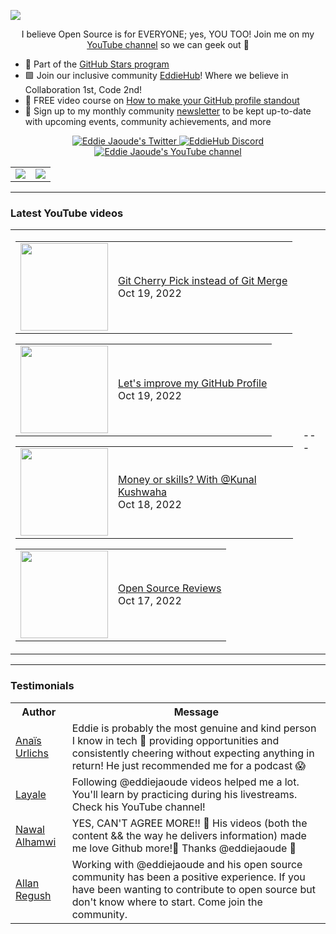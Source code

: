 <a href="http://eddiejaoude.io" target="_blank"><img src="https://user-images.githubusercontent.com/624760/197235663-1a08eef9-4f9f-4986-8177-c32329a65f3e.jpeg" /></a>

<p align="center">I believe Open Source is for EVERYONE; yes, YOU TOO! Join me on my <a href="http://youtube.com/eddiejaoude?sub_confirmation=1">YouTube channel</a> so we can geek out 🎥</p>

- 🌟 Part of the <a href="https://stars.github.com/profiles/eddiejaoude/"> GitHub Stars program</a>
- 🟩 Join our inclusive community <a href="http://eddiehub.org">EddieHub</a>!</b> Where we believe in Collaboration 1st, Code 2nd!
- 📸 FREE video course on <a href="http://eddiejaoude.io/course-github-profile-landing">How to make your GitHub profile standout</a>
- 📰 Sign up to my monthly community <a href="http://eddiejaoude.io/newsletters">newsletter</a> to be kept up-to-date with upcoming events, community achievements, and more

<p align="center">
  <a href="http://twitter.com/eddiejaoude">
    <img src="https://img.shields.io/twitter/follow/eddiejaoude?label=Twitter&logo=twitter&style=for-the-badge&color=blue" alt="Eddie Jaoude's Twitter"/>
  </a>
  <a href="https://discord.com/invite/jZQs6Wu">
    <img src="https://img.shields.io/discord/699608417039286293?logo=discord&style=for-the-badge&color=blue" alt="EddieHub Discord"/>
  </a>
  <a href="http://youtube.com/eddiejaoude?sub_confirmation=1">
    <img src="https://img.shields.io/youtube/channel/subscribers/UC5mnBodB73bR88fLXHSfzYA?style=for-the-badge&logo=youtube&label=Youtube&color=blue" alt="Eddie Jaoude's YouTube channel"/>
  </a>
</p>

<table>
  <tr>
    <td><img src="https://user-images.githubusercontent.com/624760/197230432-de4db9f3-8c8d-4421-8ed4-fc83c02f73e6.jpeg" /></td>
    <td><img src="https://user-images.githubusercontent.com/624760/197230439-f90cd6b0-2174-41be-97eb-5f28f49d9d19.jpg" /></td>
  </tr>
</table>

---

### Latest YouTube videos

<table>
  <tr>
    <td>
<!-- YOUTUBE-VIDEOS-LIST:START --><table><tr><td><a href="https://www.youtube.com/watch?v=OJmcEoMLOTM"><img width="140px" src="https://i.ytimg.com/vi/OJmcEoMLOTM/mqdefault.jpg"></a></td>
<td><a href="https://www.youtube.com/watch?v=OJmcEoMLOTM">Git Cherry Pick instead of Git Merge</a><br/>Oct 19, 2022</td></tr></table>
<table><tr><td><a href="https://www.youtube.com/watch?v=4POaptBcyG0"><img width="140px" src="https://i.ytimg.com/vi/4POaptBcyG0/mqdefault.jpg"></a></td>
<td><a href="https://www.youtube.com/watch?v=4POaptBcyG0">Let&#39;s improve my GitHub Profile</a><br/>Oct 19, 2022</td></tr></table>
<table><tr><td><a href="https://www.youtube.com/watch?v=fCYcVrKlTh8"><img width="140px" src="https://i.ytimg.com/vi/fCYcVrKlTh8/mqdefault.jpg"></a></td>
<td><a href="https://www.youtube.com/watch?v=fCYcVrKlTh8">Money or skills? With  @Kunal Kushwaha</a><br/>Oct 18, 2022</td></tr></table>
<table><tr><td><a href="https://www.youtube.com/watch?v=PN9gs8TmnTw"><img width="140px" src="https://i.ytimg.com/vi/PN9gs8TmnTw/mqdefault.jpg"></a></td>
<td><a href="https://www.youtube.com/watch?v=PN9gs8TmnTw">Open Source Reviews</a><br/>Oct 17, 2022</td></tr></table>
<!-- YOUTUBE-VIDEOS-LIST:END -->
    </td>
    <td>
     ---
  </td>
  </tr>
</table>

---

### Testimonials

<table>
  <tr>
    <th>Author</th>
    <th>Message</th>
  </tr>
  <tr>
    <td><a target="_blank" href="https://twitter.com/urlichsanais/status/1349358736092094467">Anaïs Urlichs</a></td>
    <td>Eddie is probably the most genuine and kind person I know in tech 🥰 providing opportunities and consistently cheering without expecting anything in return! He just recommended me for a podcast 😱</td>
  </tr>
  <tr>
    <td><a target="_blank" href="https://twitter.com/yalematta/status/1304541107330658313">Layale</a></td>
    <td>Following @eddiejaoude videos helped me a lot. You'll learn by practicing during his livestreams. Check his YouTube channel!</td>
  </tr>
  <tr>
    <td><a target="_blank" href="https://twitter.com/__nawalhmw/status/1304572901140635648">Nawal Alhamwi</a></td>
    <td>YES, CAN'T AGREE MORE!! 💯 His videos (both the content && the way he delivers information) made me love Github more!🤩 Thanks @eddiejaoude 🌟</td>
  </tr>
  <tr>
    <td><a target="_blank" href="https://twitter.com/allanregush/status/1304484456221167617">Allan Regush</a></td>
    <td>Working with @eddiejaoude and his open source community has been a positive experience. If you have been wanting to contribute to open source but don't know where to start. Come join the community.</td>
  </tr>
</table>
